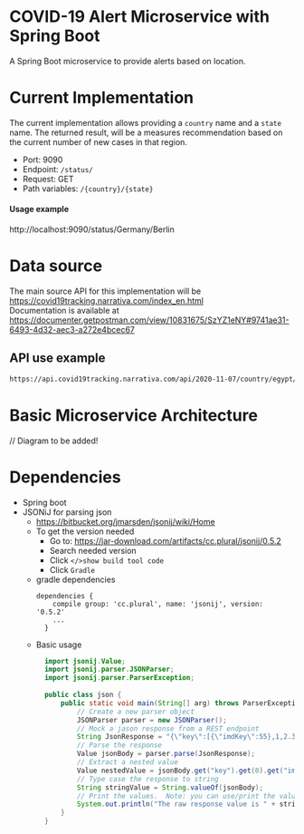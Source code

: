 # COVID-19 Alert Microservice with Spring Boot

A Spring Boot microservice to provide alerts based on location.

# Current Implementation

The current implementation allows providing a ```country``` name and a ```state``` name. The returned result, will be a
measures recommendation based on the current number of new cases in that region.

- Port: 9090
- Endpoint: ```/status/```
- Request: GET
- Path variables: ```/{country}/{state} ```

#### Usage example

http://localhost:9090/status/Germany/Berlin

# Data source

The main source API for this implementation will be https://covid19tracking.narrativa.com/index_en.html  
Documentation is available
at https://documenter.getpostman.com/view/10831675/SzYZ1eNY#9741ae31-6493-4d32-aec3-a272e4bcec67

## API use example

```bash 
https://api.covid19tracking.narrativa.com/api/2020-11-07/country/egypt/region/cairo
```

# Basic Microservice Architecture

// Diagram to be added!

# Dependencies

- Spring boot
- JSONiJ for parsing json
    - https://bitbucket.org/jmarsden/jsonij/wiki/Home
    - To get the version needed
      - Go to: https://jar-download.com/artifacts/cc.plural/jsonij/0.5.2
      - Search needed version
      - Click ```</>show build tool code```
      - Click ```Gradle```
    - gradle dependencies
      ```
      dependencies {
          compile group: 'cc.plural', name: 'jsonij', version: '0.5.2'
          ...
        }
      ```
    - Basic usage
      ```java
        import jsonij.Value;
        import jsonij.parser.JSONParser;
        import jsonij.parser.ParserException;
        
        public class json {
            public static void main(String[] arg) throws ParserException {
                // Create a new parser object
                JSONParser parser = new JSONParser();
                // Mock a jason response from a REST endpoint
                String JsonResponse = "{\"key\":[{\"imdKey\":55},1,2.3,0.4,-5,-5.92,0.001E1,-0.045E45,987654321], \"key2\":{\"key21\":1,\"key22\":2}}";
                // Parse the response
                Value jsonBody = parser.parse(JsonResponse);
                // Extract a nested value
                Value nestedValue = jsonBody.get("key").get(0).get("imdKey");
                // Type case the response to string
                String stringValue = String.valueOf(jsonBody);
                // Print the values.  Note: you can use/print the value directly.
                System.out.println("The raw response value is " + stringValue + "\nThe nested value extracted is " + nestedValue);
            }
        }
      ```